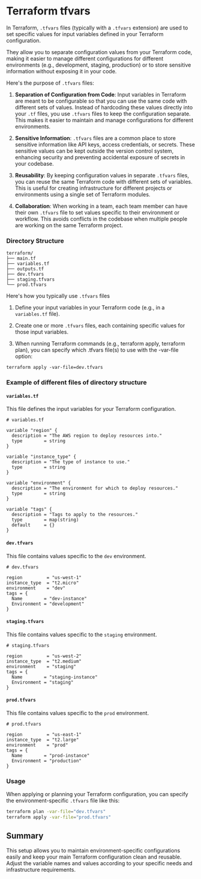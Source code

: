 # Terraform tfvars

In Terraform, `.tfvars` files (typically with a `.tfvars` extension) are used to set specific values for input variables defined in your Terraform configuration. 

They allow you to separate configuration values from your Terraform code, making it easier to manage different configurations for different environments (e.g., development, staging, production) or to store sensitive information without exposing it in your code.

Here's the purpose of `.tfvars` files:

1. **Separation of Configuration from Code**: Input variables in Terraform are meant to be configurable so that you can use the same code with different sets of values. Instead of hardcoding these values directly into your `.tf` files, you use `.tfvars` files to keep the configuration separate. This makes it easier to maintain and manage configurations for different environments.

2. **Sensitive Information**: `.tfvars` files are a common place to store sensitive information like API keys, access credentials, or secrets. These sensitive values can be kept outside the version control system, enhancing security and preventing accidental exposure of secrets in your codebase.

3. **Reusability**: By keeping configuration values in separate `.tfvars` files, you can reuse the same Terraform code with different sets of variables. This is useful for creating infrastructure for different projects or environments using a single set of Terraform modules.

4. **Collaboration**: When working in a team, each team member can have their own `.tfvars` file to set values specific to their environment or workflow. This avoids conflicts in the codebase when multiple people are working on the same Terraform project.


### Directory Structure

```
terraform/
├── main.tf
├── variables.tf
├── outputs.tf
├── dev.tfvars
├── staging.tfvars
└── prod.tfvars
```
Here's how you typically use `.tfvars` files

1. Define your input variables in your Terraform code (e.g., in a `variables.tf` file).

2. Create one or more `.tfvars` files, each containing specific values for those input variables.

3. When running Terraform commands (e.g., terraform apply, terraform plan), you can specify which .tfvars file(s) to use with the -var-file option:

```
terraform apply -var-file=dev.tfvars
```

### Example of different files of directory structure

#### `variables.tf`

This file defines the input variables for your Terraform configuration.

```hcl
# variables.tf

variable "region" {
  description = "The AWS region to deploy resources into."
  type        = string
}

variable "instance_type" {
  description = "The type of instance to use."
  type        = string
}

variable "environment" {
  description = "The environment for which to deploy resources."
  type        = string
}

variable "tags" {
  description = "Tags to apply to the resources."
  type        = map(string)
  default     = {}
}
```

#### `dev.tfvars`

This file contains values specific to the `dev` environment.

```hcl
# dev.tfvars

region         = "us-west-1"
instance_type  = "t2.micro"
environment    = "dev"
tags = {
  Name        = "dev-instance"
  Environment = "development"
}
```

#### `staging.tfvars`

This file contains values specific to the `staging` environment.

```hcl
# staging.tfvars

region         = "us-west-2"
instance_type  = "t2.medium"
environment    = "staging"
tags = {
  Name        = "staging-instance"
  Environment = "staging"
}
```

#### `prod.tfvars`

This file contains values specific to the `prod` environment.

```hcl
# prod.tfvars

region         = "us-east-1"
instance_type  = "t2.large"
environment    = "prod"
tags = {
  Name        = "prod-instance"
  Environment = "production"
}
```

### Usage

When applying or planning your Terraform configuration, you can specify the environment-specific `.tfvars` file like this:

```sh
terraform plan -var-file="dev.tfvars"
terraform apply -var-file="prod.tfvars"
```
## Summary
This setup allows you to maintain environment-specific configurations easily and keep your main Terraform configuration clean and reusable. Adjust the variable names and values according to your specific needs and infrastructure requirements.


